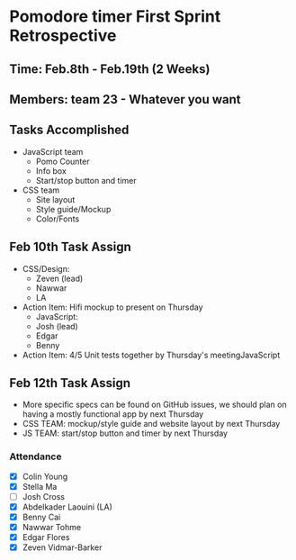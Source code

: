 # Pomodore timer First Sprint Retrospective

## Time: Feb.8th - Feb.19th (2 Weeks)
## Members: team 23 - Whatever you want

## Tasks Accomplished
  - JavaScript team
    - Pomo Counter
    - Info box
    - Start/stop button and timer
  - CSS team
    - Site layout
    - Style guide/Mockup
    - Color/Fonts

## Feb 10th Task Assign
- CSS/Design:
  - Zeven (lead)
  - Nawwar
  - LA
- Action Item: Hifi mockup to present on Thursday
  - JavaScript:
  - Josh (lead)
  - Edgar
  - Benny
- Action Item: 4/5 Unit tests together by Thursday's meetingJavaScript


## Feb 12th Task Assign
- More specific specs can be found on GitHub issues, we should plan on having a mostly functional app by next Thursday
- CSS TEAM: mockup/style guide and website layout by next Thursday
- JS TEAM: start/stop button and timer by next Thursday

### Attendance
- [x] Colin Young
- [x] Stella Ma
- [ ] Josh Cross
- [x] Abdelkader Laouini (LA)
- [x] Benny Cai
- [x] Nawwar Tohme
- [x] Edgar Flores
- [x] Zeven Vidmar-Barker
